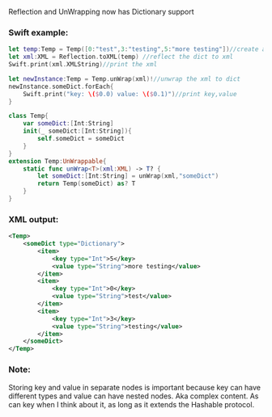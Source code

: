 Reflection and UnWrapping now has Dictionary support <!--more--> 

### Swift example:

```swift
let temp:Temp = Temp([0:"test",3:"testing",5:"more testing"])//create a dict
let xml:XML = Reflection.toXML(temp) //reflect the dict to xml
Swift.print(xml.XMLString)//print the xml

let newInstance:Temp = Temp.unWrap(xml)!//unwrap the xml to dict
newInstance.someDict.forEach{
    Swift.print("key: \($0.0) value: \($0.1)")//print key,value
}

class Temp{
    var someDict:[Int:String]
    init(_ someDict:[Int:String]){
        self.someDict = someDict
    }
}
extension Temp:UnWrappable{
    static func unWrap<T>(xml:XML) -> T? {
        let someDict:[Int:String] = unWrap(xml,"someDict")
        return Temp(someDict) as? T
    }
}
```

### XML output:

```xml
<Temp>
	<someDict type="Dictionary">
		<item>
			<key type="Int">5</key>
			<value type="String">more testing</value>
		</item>
		<item>
			<key type="Int">0</key>
			<value type="String">test</value>
		</item>
		<item>
			<key type="Int">3</key>
			<value type="String">testing</value>
		</item>
	</someDict>
</Temp>
```

### Note:
Storing key and value in separate nodes is important because key can have different types and value can have nested nodes. Aka complex content. As can key when I think about it, as long as it extends the Hashable protocol.